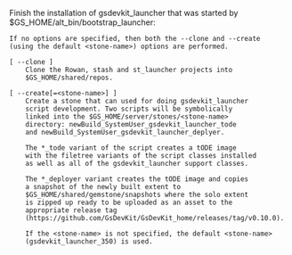 Finish the installation of gsdevkit_launcher that was started by 
	$GS_HOME/alt_bin/bootstrap_launcher:

	If no options are specified, then both the --clone and --create
	(using the default <stone-name>) options are performed.

	[ --clone ]
		Clone the Rowan, stash and st_launcher projects into
		$GS_HOME/shared/repos.

	[ --create[=<stone-name>] ]
		Create a stone that can used for doing gsdevkit_launcher
		script development. Two scripts will be symbolically
		linked into the $GS_HOME/server/stones/<stone-name> 
		directory: newBuild_SystemUser_gsdevkit_launcher_tode
		and newBuild_SystemUser_gsdevkit_launcher_deplyer. 

		The *_tode variant of the script creates a tODE image
		with the filetree variants of the script classes installed
		as well as all of the gsdevkit_launcher support classes.

		The *_deployer variant creates the tODE image and copies
		a snapshot of the newly built extent to 
		$GS_HOME/shared/gemstone/snapshots where the solo extent
		is zipped up ready to be uploaded as an asset to the 
		appropriate release tag 
		(https://github.com/GsDevKit/GsDevKit_home/releases/tag/v0.10.0).

		If the <stone-name> is not specified, the default <stone-name> 
		(gsdevkit_launcher_350) is used.

